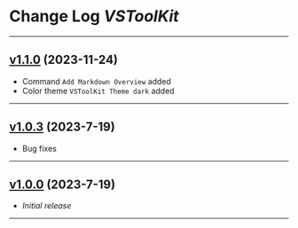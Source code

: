 # Change Log _VSToolKit_

---

## [v1.1.0](https://github.com/phil1436/VSToolKit/tree/1.1.0) (2023-11-24)

-   Command `Add Markdown Overview` added
-   Color theme `VSToolKit Theme dark` added

---

## [v1.0.3](https://github.com/phil1436/VSToolKit/tree/1.0.3) (2023-7-19)

-   Bug fixes

---

## [v1.0.0](https://github.com/phil1436/VSToolKit/tree/1.0.0) (2023-7-19)

-   _Initial release_

---

